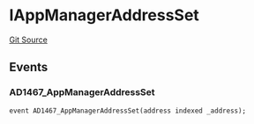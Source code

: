 # IAppManagerAddressSet
[Git Source](https://github.com/thrackle-io/tron/blob/bbc344dde218df220c4305ef421070eaa38c5cad/src/common/IEvents.sol)


## Events
### AD1467_AppManagerAddressSet

```solidity
event AD1467_AppManagerAddressSet(address indexed _address);
```

